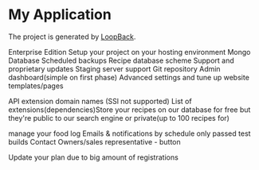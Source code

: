 # My Application

The project is generated by [LoopBack](http://loopback.io).

Enterprise Edition
Setup your project on your hosting environment
Mongo Database
Scheduled backups
Recipe database scheme
Support and proprietary updates
Staging server support
Git repository
Admin dashboard(simple on first phase)
Advanced settings and tune up website templates/pages

API extension
domain names (SSl not supported)
List of extensions(dependencies)Store your recipes on our database for free but they're public to our search engine or private(up to 100 recipes for)

manage your food log 
Emails & notifications by schedule only passed test builds
Contact Owners/sales representative - button

Update your plan due to big amount of registrations